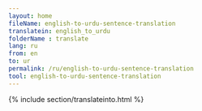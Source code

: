 ```yaml
---
layout: home
fileName: english-to-urdu-sentence-translation
translatein: english_to_urdu
folderName : translate
lang: ru
from: en
to: ur
permalink: /ru/english-to-urdu-sentence-translation
tool: english-to-urdu-sentence-translation
---
```

{% include section/translateinto.html %}